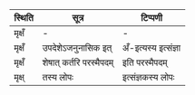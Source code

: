 | स्थिति | सूत्र | टिप्पणी |
| ----- | ------- | ------ |
| मृक्षँ | - | - |
| मृक्षँ | उपदेशेऽजनुनासिक इत् | अँ-इत्यस्य इत्संज्ञा |
| मृक्षँ | शेषात् कर्तरि परस्मैपदम् | इति परस्मैपदम् |
| मृक्ष् | तस्य लोपः | इत्संज्ञकस्य लोपः |
